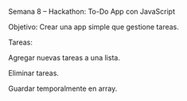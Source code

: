 Semana 8 – Hackathon: To-Do App con JavaScript 

Objetivo: Crear una app simple que gestione tareas. 

Tareas: 

Agregar nuevas tareas a una lista. 

Eliminar tareas. 

Guardar temporalmente en array. 